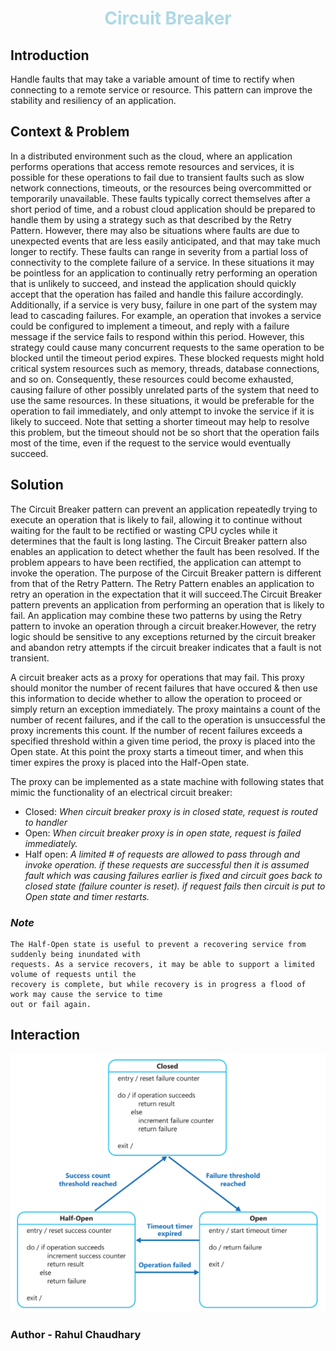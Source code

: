 # <center style="color: lightblue;">Circuit Breaker</center>
## Introduction
Handle faults that may take a variable amount of time to rectify when connecting to a remote service or resource. This pattern can improve the stability and resiliency of an application.
## Context & Problem
In a distributed environment such as the cloud, where an application performs operations that access remote resources and services, it is possible for these operations to fail due to transient faults such as slow network connections, timeouts, or the resources being overcommitted or temporarily unavailable. These faults typically correct themselves after a short period of time, and a robust cloud application should be prepared to handle them by using a strategy such as that described by the Retry Pattern.
However, there may also be situations where faults are due to unexpected events that are less easily anticipated, and that may take much longer to rectify. These faults can range in severity from a partial loss of connectivity to the complete failure of a service. In these situations it may be pointless for an application to continually retry performing an operation that is unlikely to succeed, and instead the application should
quickly accept that the operation has failed and handle this failure accordingly.
Additionally, if a service is very busy, failure in one part of the system may lead to cascading failures. For example, an operation that invokes a service could be configured to implement a timeout, and reply with a failure message if the service fails to respond within this period. However, this strategy could cause many concurrent requests to the same operation to be blocked until the timeout period expires. These blocked requests might hold critical system resources such as memory, threads, database connections, and so on. Consequently, these resources could become exhausted, causing failure of other possibly unrelated parts of the system that need to use the same resources. In these situations, it would be preferable for the operation to fail immediately, and only attempt to invoke the service if it is likely to succeed. Note that setting a shorter timeout may help to resolve this problem, but the timeout should not be so short that the operation fails most of the time, even if the request to the service would eventually succeed.
## Solution
The Circuit Breaker pattern can prevent an application repeatedly trying to execute an operation that is likely to fail, allowing it to continue without waiting for the fault to be rectified or wasting CPU cycles while it determines that the fault is long lasting. The Circuit Breaker pattern also enables an application to detect whether the fault has been resolved. If the problem appears to have been rectified, the application can attempt to invoke the operation.
    The purpose of the Circuit Breaker pattern is different from that of the Retry Pattern. The Retry Pattern enables an application to retry an operation in the expectation that it will succeed.The Circuit Breaker pattern prevents an application from performing an operation that is likely to fail. An application may combine these two patterns by using the Retry pattern to invoke an operation through a circuit breaker.However, the retry logic should be sensitive to any exceptions returned by the circuit breaker and abandon retry attempts if the circuit breaker indicates that a fault is not transient.

A circuit breaker acts as a proxy for operations that may fail. This proxy should monitor the number of recent failures that have occured & then use this information to decide whether to allow the operation to proceed or simply return an exception immediately.
The proxy maintains a count of the number of recent failures, and if the call to the operation is unsuccessful the proxy increments this count. If the number of recent failures exceeds a specified threshold within a given time period, the proxy is placed into the Open state. At this point the proxy starts a timeout timer, and when
this timer expires the proxy is placed into the Half-Open state.

The proxy can be implemented as a state machine with following states that mimic the functionality of an electrical circuit breaker:
- Closed: *When circuit breaker proxy is in closed state, request is routed to handler*
- Open: *When circuit breaker proxy is in open state, request is failed immediately.*
- Half open: *A limited # of requests are allowed to pass through and invoke operation. if these requests are successful then it is assumed fault which was causing failures earlier is fixed and circuit goes back to closed state (failure counter is reset). if request fails then circuit is put to Open state and timer restarts.*

### *Note*
    The Half-Open state is useful to prevent a recovering service from suddenly being inundated with
    requests. As a service recovers, it may be able to support a limited volume of requests until the
    recovery is complete, but while recovery is in progress a flood of work may cause the service to time
    out or fail again.


## Interaction
![Interaction](./img1.png "circuit breaker interaction")


### Author - Rahul Chaudhary